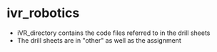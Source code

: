# ivr_robotics
* iVR_directory contains the code files referred to in the drill sheets
* The drill sheets are in "other" as well as the assignment
